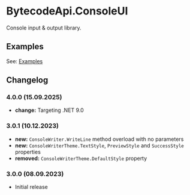 # BytecodeApi.ConsoleUI

Console input & output library.

## Examples

See: [Examples](https://github.com/bytecode77/bytecode-api/blob/master/BytecodeApi.ConsoleUI/README.md)

## Changelog

### 4.0.0 (15.09.2025)

* **change:** Targeting .NET 9.0

### 3.0.1 (10.12.2023)

* **new:** `ConsoleWriter.WriteLine` method overload with no parameters
* **new:** `ConsoleWriterTheme.TextStyle`, `PreviewStyle` and `SuccessStyle` properties
* **removed:** `ConsoleWriterTheme.DefaultStyle` property

### 3.0.0 (08.09.2023)

* Initial release